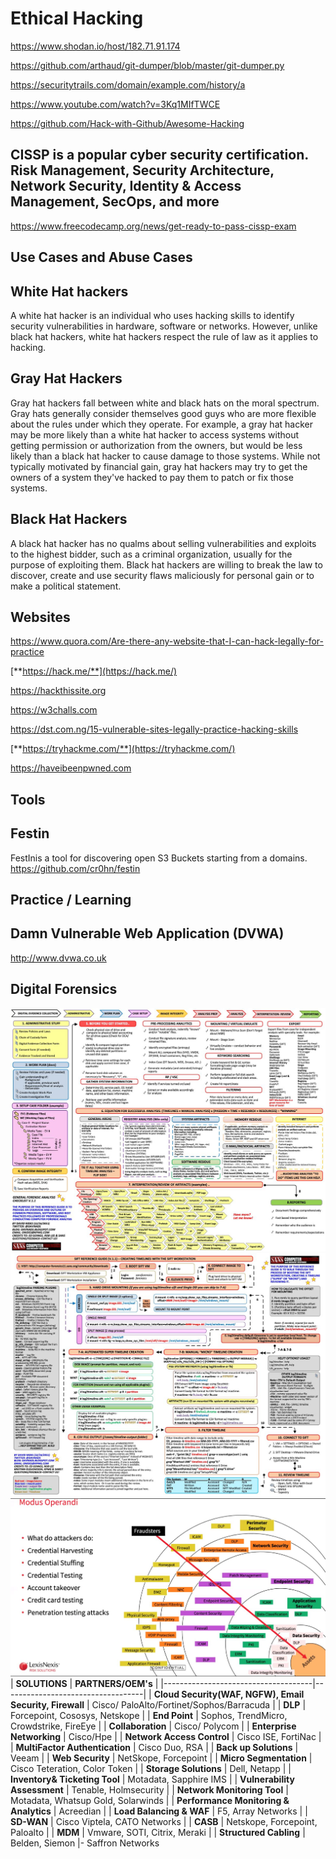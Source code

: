 # Ethical Hacking

<https://www.shodan.io/host/182.71.91.174>

<https://github.com/arthaud/git-dumper/blob/master/git-dumper.py>

<https://securitytrails.com/domain/example.com/history/a>

<https://www.youtube.com/watch?v=3Kq1MIfTWCE>

<https://github.com/Hack-with-Github/Awesome-Hacking>

## CISSP is a popular cyber security certification. Risk Management, Security Architecture, Network Security, Identity & Access Management, SecOps, and more

<https://www.freecodecamp.org/news/get-ready-to-pass-cissp-exam>

## Use Cases and Abuse Cases

## White Hat hackers

A white hat hacker is an individual who uses hacking skills to identify security vulnerabilities in hardware, software or networks. However, unlike black hat hackers, white hat hackers respect the rule of law as it applies to hacking.

## Gray Hat Hackers

Gray hat hackers fall between white and black hats on the moral spectrum. Gray hats generally consider themselves good guys who are more flexible about the rules under which they operate. For example, a gray hat hacker may be more likely than a white hat hacker to access systems without getting permission or authorization from the owners, but would be less likely than a black hat hacker to cause damage to those systems. While not typically motivated by financial gain, gray hat hackers may try to get the owners of a system they've hacked to pay them to patch or fix those systems.

## Black Hat Hackers

A black hat hacker has no qualms about selling vulnerabilities and exploits to the highest bidder, such as a criminal organization, usually for the purpose of exploiting them. Black hat hackers are willing to break the law to discover, create and use security flaws maliciously for personal gain or to make a political statement.

## Websites

<https://www.quora.com/Are-there-any-website-that-I-can-hack-legally-for-practice>

[**https://hack.me/**](https://hack.me/)

<https://hackthissite.org>

<https://w3challs.com>

<https://dst.com.ng/15-vulnerable-sites-legally-practice-hacking-skills>

[**https://tryhackme.com/**](https://tryhackme.com/)

<https://haveibeenpwned.com>

## Tools

## Festin

FestInis a tool for discovering open S3 Buckets starting from a domains.
<https://github.com/cr0hn/festin>

## Practice / Learning

## Damn Vulnerable Web Application (DVWA)

<http://www.dvwa.co.uk>

## Digital Forensics

![image](../../media/Ethical-Hacking-image1.jpg)
![image](../../media/Ethical-Hacking-image2.jpg)
![image](../../media/Ethical-Hacking-image3.jpg)
| **SOLUTIONS**                                           | **PARTNERS/OEM's**                        |
|-------------------------------------|-----------------------------------|
| **Cloud Security(WAF, NGFW), Email Security, Firewall** | Cisco/ PaloAlto/Fortinet/Sophos/Barracuda |
| **DLP**                                                 | Forcepoint, Cososys, Netskope             |
| **End Point**                                           | Sophos, TrendMicro, Crowdstrike, FireEye  |
| **Collaboration**                                       | Cisco/ Polycom                            |
| **Enterprise Networking**                               | Cisco/Hpe                                 |
| **Network Access Control**                              | Cisco ISE, FortiNac                       |
| **MultiFactor Authentication**                          | Cisco Duo, RSA                            |
| **Back up Solutions**                                   | Veeam                                     |
| **Web Security**                                        | NetSkope, Forcepoint                      |
| **Micro Segmentation**                                  | Cisco Teteration, Color Token             |
| **Storage Solutions**                                   | Dell, Netapp                              |
| **Inventory& Ticketing Tool**                           | Motadata, Sapphire IMS                    |
| **Vulnerability Assessment**                            | Tenable, Holmsecurity                     |
| **Network Monitoring Tool**                             | Motadata, Whatsup Gold, Solarwinds        |
| **Performance Monitoring & Analytics**                  | Acreedian                                |
| **Load Balancing & WAF**                                | F5, Array Networks                        |
| **SD-WAN**                                              | Cisco Viptela, CATO Networks              |
| **CASB**                                                | Netskope, Forcepoint, Paloalto            |
| **MDM**                                                 | Vmware, SOTI, Citrix, Meraki              |
| **Structured Cabling**                                  | Belden, Siemon                            |- Saffron Networks
